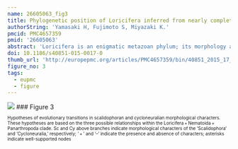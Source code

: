 ```yaml
---
name: 26605063_fig3
title: Phylogenetic position of Loricifera inferred from nearly complete 18S and 28S rRNA gene sequences.
authorString: 'Yamasaki H, Fujimoto S, Miyazaki K.'
pmcid: PMC4657359
pmid: '26605063'
abstract: 'Loricifera is an enigmatic metazoan phylum; its morphology appeared to place it with Priapulida and Kinorhyncha in the group Scalidophora which, along with Nematoida (Nematoda and Nematomorpha), comprised the group Cycloneuralia. Scarce molecular data have suggested an alternative phylogenetic hypothesis, that the phylum Loricifera is a sister taxon to Nematomorpha, although the actual phylogenetic position of the phylum remains unclear.Ecdysozoan phylogeny was reconstructed through maximum-likelihood (ML) and Bayesian inference (BI) analyses of nuclear 18S and 28S rRNA gene sequences from 60 species representing all eight ecdysozoan phyla, and including a newly collected loriciferan species.Ecdysozoa comprised two clades with high support values in both the ML and BI trees. One consisted of Priapulida and Kinorhyncha, and the other of Loricifera, Nematoida, and Panarthropoda (Tardigrada, Onychophora, and Arthropoda). The relationships between Loricifera, Nematoida, and Panarthropoda were not well resolved.Loricifera appears to be closely related to Nematoida and Panarthropoda, rather than grouping with Priapulida and Kinorhyncha, as had been suggested by previous studies. Thus, both Scalidophora and Cycloneuralia are a polyphyletic or paraphyletic groups. In addition, Loricifera and Nematomorpha did not emerge as sister groups.'
doi: 10.1186/s40851-015-0017-0
thumb_url: 'http://europepmc.org/articles/PMC4657359/bin/40851_2015_17_Fig3_HTML.gif'
figure_no: 3
tags:
  - eupmc
  - figure
---
```

<img src='http://europepmc.org/articles/PMC4657359/bin/40851_2015_17_Fig3_HTML.jpg' style='max-height: 300px'>
### Figure 3
<p style='font-size: 10px;'>Hypotheses of evolutionary transitions in scalidophoran and cycloneuralian morphological characters. These hypotheses are based on the three possible relationships within the Loricifera + Nematoida + Panarthropoda clade. Sc and Cy above branches indicate morphological characters of the ‘Scalidophora’ and ‘Cycloneuralia,’ respectively; ‘ + ’ and ‘–’ indicate the presence and absence of characters; asterisks indicate well-supported nodes</p>